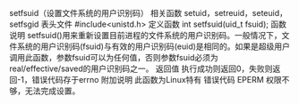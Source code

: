 setfsuid（设置文件系统的用户识别码）
相关函数
setuid，setreuid，seteuid，setfsgid
表头文件
#include<unistd.h>
定义函数
int setfsuid(uid_t fsuid);
函数说明
setfsuid()用来重新设置目前进程的文件系统的用户识别码。一般情况下，文件系统的用户识别码(fsuid)与有效的用户识别码(euid)是相同的。如果是超级用户调用此函数，参数fsuid可以为任何值，否则参数fsuid必须为real/effective/saved的用户识别码之一。
返回值
执行成功则返回0，失败则返回-1，错误代码存于errno
附加说明
此函数为Linux特有
错误代码
EPERM 权限不够，无法完成设置。